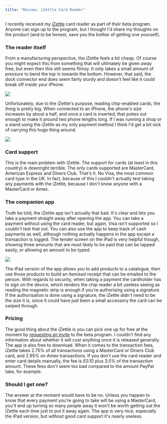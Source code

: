 ```yaml
---
title: "Review: iZettle Card Reader"
---
```


I recently received my [iZettle](https://www.izettle.com/gb) card reader as part of their beta program. Anyone can sign up to the program, but I thought I'd share my thoughts on the product (and to be honest, save you the bother of getting one yourself).

### The reader itself

From a manufacturing perspective, the iZettle feels a bit cheap. Of course you might expect this from something that will ultimately be given away free, but even then this still seems flimsy. It only takes a small amount of pressure to bend the top in towards the bottom. However, that said, the dock connector end does seem fairly sturdy and doesn't feel like it could break off inside your iPhone.

![](/wp-content/uploads/2012/07/iZettle.jpg)

Unfortunately, due to the iZettle's purpose, reading chip-enabled cards, the thing is pretty big. When connected to an iPhone, the phone's size increases by about a half, and once a card is inserted, that pokes out enough to make it around two phone lengths long. If I was running a shop or a stand using the iZettle as my only payment method I think I'd get a bit sick of carrying this huge thing around.

![](http://josh-asch.net/wp-content/uploads/2012/07/iPhone-+-iZettle-+-Card.jpg)

### Card support

This is the main problem with iZettle. The support for cards (at least in this country) is downright terrible. The only cards supported are MasterCard, American Express and Diners Club. That's it. No Visa, the most common card type in the UK. In fact, because of this I couldn't actually test taking any payments with the iZettle, because I don't know anyone with a MasterCard or Amex. 

### The companion app

Truth be told, the iZettle app isn't actually that bad. It's clear and lets you take a payment straight away after opening the app. You can take a payment without using the card reader, but again, Visa isn't supported so I couldn't test that out. You can also use the app to keep track of cash payments as well, although nothing actually happens in the app except a transaction is logged. The tender screen on the iPad is very helpful though, showing three amounts that are most likely to be paid that can be tapped easily, or allowing an amount to be typed.

![](/wp-content/uploads/2012/07/iZettle-Cash-Payment.png)

The iPad version of the app allows you to add products to a catalogue, then use those products to build an itemised receipt that can be emailed to the person. With regards to security, when taking a payment the cardholder has to sign on the device, which renders the chip reader a bit useless seeing as reading the magnetic strip is enough if you're authorising using a signature. If the authorisation is done using a signature, the iZettle didn't need to be the size it is, since it could have just been a small accessory the card can be swiped through. 

### Pricing

The good thing about the iZettle is you can pick one up for free at the moment by [requesting an invite][1] to the beta program. I couldn't find any information about whether it will cost anything once it is released generally. The app is also free to download. When it comes to the transaction fees, iZettle takes 2.75% of all transactions using a MasterCard or Diners Club card, and 2.95% on Amex transactions. If you don't use the card reader and enter card details manually, the fee is £0.10 plus 3.5% of the transaction amount. These fees don't seem too bad compared to the amount PayPal take, for example. 

### Should I get one?

The answer at the moment would have to be no. Unless you happen to know that every payment you're going to take will be using a MasterCard, you'll end up turning so many people away it won't be worth getting out the iZettle each time just to put it away again. The app is very nice, especially the iPad version, but without good card support it's nearly useless.

[1]: https://www.izettle.com/#register